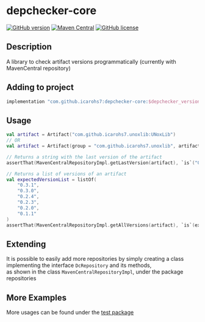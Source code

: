 # depchecker-core
[![GitHub version](
https://badge.fury.io/gh/icarohs7%2Fdepchecker-core.svg)](
https://github.com/icarohs7/depchecker-core/releases)
[![Maven Central](
https://maven-badges.herokuapp.com/maven-central/com.github.icarohs7/depchecker-core/badge.svg)](
https://mvnrepository.com/artifact/com.github.icarohs7/depchecker-core)
[![GitHub license](
https://img.shields.io/github/license/icarohs7/depchecker-core.svg)](
https://github.com/icarohs7/depchecker-core/blob/master/LICENSE)

## Description
A library to check artifact versions programmatically (currently with MavenCentral repository)

## Adding to project
````groovy
implementation "com.github.icarohs7:depchecker-core:$depchecker_version"
````

## Usage
````kotlin
val artifact = Artifact("com.github.icarohs7.unoxlib:UNoxLib")
// OR
val artifact = Artifact(group = "com.github.icarohs7.unoxlib", artifactId = "UNoxLib")

// Returns a string with the last version of the artifact
assertThat(MavenCentralRepositoryImpl.getLastVersion(artifact), `is`("0.3.1"))

// Returns a list of versions of an artifact
val expectedVersionList = listOf(
    "0.3.1",
    "0.3.0",
    "0.2.4",
    "0.2.3",
    "0.2.0",
    "0.1.1"
)
assertThat(MavenCentralRepositoryImpl.getAllVersions(artifact), `is`(expectedVersionList))
````

## Extending
It is possible to easily add more repositories by simply creating
a class implementing the interface `DcRepository` and its methods, <br/>
as shown in the class `MavenCentralRepositoryImpl`, under
the package repositories

## More Examples
More usages can be found under the [test package](
https://github.com/icarohs7/depchecker-core/tree/master/src/test/kotlin/com/github/icarohs7)